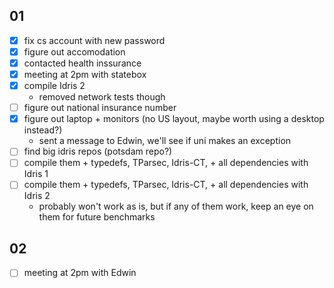 ## 01


- [x] fix cs account with new password
- [x] figure out accomodation
- [x] contacted health inssurance
- [x] meeting at 2pm with statebox
- [x] compile Idris 2
  - removed network tests though
- [ ] figure out national insurance number
- [x] figure out laptop + monitors (no US layout, maybe worth using a desktop instead?)
  - sent a message to Edwin, we'll see if uni makes an exception
- [ ] find big idris repos (potsdam repo?)
- [ ] compile them + typedefs, TParsec, Idris-CT, + all dependencies with Idris 1
- [ ] compile them + typedefs, TParsec, Idris-CT, + all dependencies with Idris 2
  - probably won't work as is, but if any of them work, keep an eye on them for future benchmarks
 
## 02

- [ ] meeting at 2pm with Edwin
